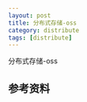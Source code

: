 ```yaml
---
layout: post
title: 分布式存储-oss
category: distribute
tags: [distribute]
---
```


分布式存储-oss

## 参考资料

## 

